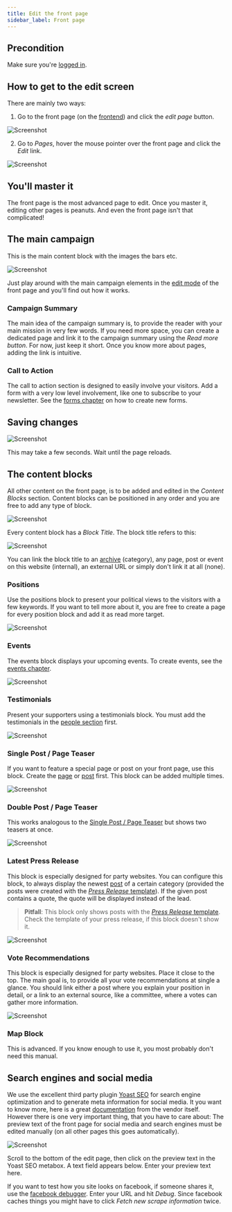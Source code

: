 ```yaml
---
title: Edit the front page
sidebar_label: Front page
---
```


## Precondition

Make sure you're [logged in](2-1-login.md).


## How to get to the edit screen

There are mainly two ways:
1. Go to the front page (on the [frontend](1-2-terms.md#frontend)) and click 
the _edit page_ button.

![Screenshot](assets/edit-button.png)

2. Go to _Pages_, hover the mouse pointer over the front page and click the 
_Edit_ link.

![Screenshot](assets/edit-page.png)


## You'll master it

The front page is the most advanced page to edit. Once you master it, editing 
other pages is peanuts. And even the front page isn't that complicated!


## The main campaign

This is the main content block with the images the bars etc.

![Screenshot](assets/main-campaign.png)

Just play around with the main campaign elements in the 
[edit mode](#how-to-get-to-the-edit-screen) of the front page and you'll find
out how it works.

### Campaign Summary
The main idea of the campaign summary is, to provide the reader with your 
main mission in very few words. If you need more space, you can create a 
dedicated page and link it to the campaign summary using the _Read more 
button_. For now, just keep it short. Once you know more about pages, adding
the link is intuitive.

### Call to Action
The call to action section is designed to easily involve your visitors. 
Add a form with a very low level involvement, like one to subscribe to your 
newsletter. See the [forms chapter](2-7-form.md) on how to create new forms.


## Saving changes

![Screenshot](assets/save.png)

This may take a few seconds. Wait until the page reloads.

## The content blocks

All other content on the front page, is to be added and edited in the _Content
Blocks_ section. Content blocks can be positioned in any order and you are 
free to add any type of block.

![Screenshot](assets/content-blocks.png)

Every content block has a _Block Title_. The block title refers to this:

![Screenshot](assets/block-title.png)

You can link the block title to an [archive](1-2-terms.md#archives) 
(category), any page, post or event on this website (internal), an external URL
or simply don't link it at all (none).


### Positions

Use the positions block to present your political views to the visitors with 
a few keywords. If you want to tell more about it, you are free to create a 
page for every position block and add it as read more target.

![Screenshot](assets/positions-block.png)


### Events

The events block displays your upcoming events. To create events, see the 
[events chapter](2-6-events.md).

![Screenshot](assets/events-block.png)


### Testimonials

Present your supporters using a testimonials block. You must add the 
testimonials in the [people section](3-1-people.md) first.

![Screenshot](assets/testimonials-block.png)


### Single Post / Page Teaser

If you want to feature a special page or post on your front page, use this 
block. Create the [page](2-3-page.md) or [post](2-4-post.md) first. This block
can be added multiple times.

![Screenshot](assets/article-block.png) 


### Double Post / Page Teaser

This works analogous to the 
[Single Post / Page Teaser](#single-post-page-teaser) but shows two teasers 
at once.

![Screenshot](assets/article-double-block.png) 


### Latest Press Release

This block is especially designed for party websites. You can configure 
this block, to always display the newest [post](2-4-post.md) of a 
certain category (provided the posts were created with the 
[_Press Release_ template](2-4-post.md#template)). If the given 
post contains a quote, the quote will be displayed instead of the lead.

> **Pitfall**: This block only shows posts with the 
> [_Press Release_ template](2-4-post.md#template). Check the template of your
> press release, if this block doesn't show it.

![Screenshot](assets/press-release-block.png)


### Vote Recommendations

This block is especially designed for party websites. Place it close to the top.
The main goal is, to provide all your vote recommendations at single a glance.
You should link either a post where you explain your position in detail, or a
link to an external source, like a committee, where a votes can gather more 
information.

![Screenshot](assets/vote-block.png)


### Map Block

This is advanced. If you know enough to use it, you most probably don't need
this manual.


## Search engines and social media
We use the excellent third party plugin 
[Yoast SEO](https://yoast.com/wordpress-seo/) for search engine optimization and
to generate meta information for social media. It you want to know more, here is
a great [documentation](https://yoast.com/wordpress-seo/) from the vendor 
itself. However there is one very important thing, that you have to care 
about: The preview text of the front page for social media and search 
engines must be edited manually (on all other pages this goes automatically).

![Screenshot](assets/yoast.png)

Scroll to the bottom of the edit page, then click on the preview text in the 
Yoast SEO metabox. A text field appears below. Enter your preview text here.

If you want to test how you site looks on facebook, if someone shares it, use
the [facebook debugger](https://developers.facebook.com/tools/debug/). 
Enter your URL and hit _Debug_. Since facebook caches things you might have 
to click _Fetch new scrape information_ twice.